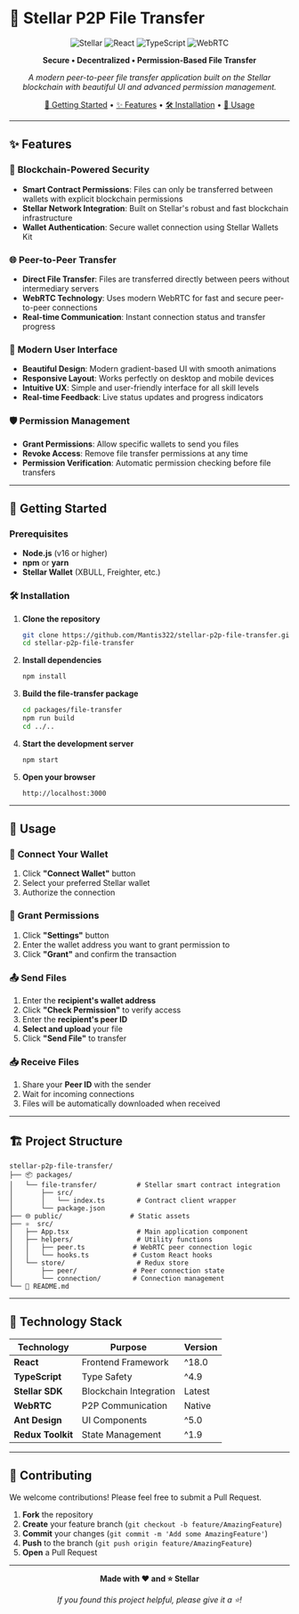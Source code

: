 # 🌟 Stellar P2P File Transfer

<div align="center">

![Stellar](https://img.shields.io/badge/Stellar-7D00FF?style=for-the-badge&logo=stellar&logoColor=white)
![React](https://img.shields.io/badge/React-20232A?style=for-the-badge&logo=react&logoColor=61DAFB)
![TypeScript](https://img.shields.io/badge/TypeScript-007ACC?style=for-the-badge&logo=typescript&logoColor=white)
![WebRTC](https://img.shields.io/badge/WebRTC-333333?style=for-the-badge&logo=webrtc&logoColor=white)

**Secure • Decentralized • Permission-Based File Transfer**

*A modern peer-to-peer file transfer application built on the Stellar blockchain with beautiful UI and advanced permission management.*

[🚀 Getting Started](#getting-started) • [✨ Features](#features) • [🛠️ Installation](#installation) • [📖 Usage](#usage)

</div>

---

## ✨ Features

### 🔐 **Blockchain-Powered Security**
- **Smart Contract Permissions**: Files can only be transferred between wallets with explicit blockchain permissions
- **Stellar Network Integration**: Built on Stellar's robust and fast blockchain infrastructure
- **Wallet Authentication**: Secure wallet connection using Stellar Wallets Kit

### 🌐 **Peer-to-Peer Transfer**
- **Direct File Transfer**: Files are transferred directly between peers without intermediary servers
- **WebRTC Technology**: Uses modern WebRTC for fast and secure peer-to-peer connections
- **Real-time Communication**: Instant connection status and transfer progress

### 🎨 **Modern User Interface**
- **Beautiful Design**: Modern gradient-based UI with smooth animations
- **Responsive Layout**: Works perfectly on desktop and mobile devices
- **Intuitive UX**: Simple and user-friendly interface for all skill levels
- **Real-time Feedback**: Live status updates and progress indicators

### 🛡️ **Permission Management**
- **Grant Permissions**: Allow specific wallets to send you files
- **Revoke Access**: Remove file transfer permissions at any time
- **Permission Verification**: Automatic permission checking before file transfers

---

## 🚀 Getting Started

### Prerequisites

- **Node.js** (v16 or higher)
- **npm** or **yarn**
- **Stellar Wallet** (XBULL, Freighter, etc.)

### 🛠️ Installation

1. **Clone the repository**
   ```bash
   git clone https://github.com/Mantis322/stellar-p2p-file-transfer.git
   cd stellar-p2p-file-transfer
   ```

2. **Install dependencies**
   ```bash
   npm install
   ```

3. **Build the file-transfer package**
   ```bash
   cd packages/file-transfer
   npm run build
   cd ../..
   ```

4. **Start the development server**
   ```bash
   npm start
   ```

5. **Open your browser**
   ```
   http://localhost:3000
   ```

---

## 📖 Usage

### 🔗 **Connect Your Wallet**
1. Click **"Connect Wallet"** button
2. Select your preferred Stellar wallet
3. Authorize the connection

### 🤝 **Grant Permissions**
1. Click **"Settings"** button
2. Enter the wallet address you want to grant permission to
3. Click **"Grant"** and confirm the transaction

### 📤 **Send Files**
1. Enter the **recipient's wallet address**
2. Click **"Check Permission"** to verify access
3. Enter the **recipient's peer ID**
4. **Select and upload** your file
5. Click **"Send File"** to transfer

### 📥 **Receive Files**
1. Share your **Peer ID** with the sender
2. Wait for incoming connections
3. Files will be automatically downloaded when received

---

## 🏗️ Project Structure

```
stellar-p2p-file-transfer/
├── 📦 packages/
│   └── file-transfer/          # Stellar smart contract integration
│       ├── src/
│       │   └── index.ts        # Contract client wrapper
│       └── package.json
├── 🌐 public/                 # Static assets
├── ⚛️  src/
│   ├── App.tsx                 # Main application component
│   ├── helpers/                # Utility functions
│   │   ├── peer.ts            # WebRTC peer connection logic
│   │   └── hooks.ts           # Custom React hooks
│   └── store/                  # Redux store
│       ├── peer/              # Peer connection state
│       └── connection/        # Connection management
└── 📄 README.md
```

---

## 🔧 Technology Stack

| Technology | Purpose | Version |
|------------|---------|---------|
| **React** | Frontend Framework | ^18.0 |
| **TypeScript** | Type Safety | ^4.9 |
| **Stellar SDK** | Blockchain Integration | Latest |
| **WebRTC** | P2P Communication | Native |
| **Ant Design** | UI Components | ^5.0 |
| **Redux Toolkit** | State Management | ^1.9 |

---

## 🤝 Contributing

We welcome contributions! Please feel free to submit a Pull Request.

1. **Fork** the repository
2. **Create** your feature branch (`git checkout -b feature/AmazingFeature`)
3. **Commit** your changes (`git commit -m 'Add some AmazingFeature'`)
4. **Push** to the branch (`git push origin feature/AmazingFeature`)
5. **Open** a Pull Request

---


<div align="center">

**Made with ❤️ and ⭐ Stellar**

*If you found this project helpful, please give it a ⭐!*

</div>
